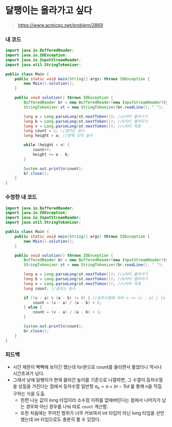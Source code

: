 # 달팽이는 올라가고 싶다

> https://www.acmicpc.net/problem/2869

### 내 코드

```java
import java.io.BufferedReader;
import java.io.IOException;
import java.io.InputStreamReader;
import java.util.StringTokenizer;

public class Main {
    public static void main(String[] args) throws IOException {
        new Main().solution();
    }

    public void solution() throws IOException {
        BufferedReader br = new BufferedReader(new InputStreamReader(System.in));
        StringTokenizer st = new StringTokenizer(br.readLine(), " ");

        long a = Long.parseLong(st.nextToken()); //a미터 올라가기
        long b = Long.parseLong(st.nextToken()); //b미터 떨어지기
        long v = Long.parseLong(st.nextToken()); //v미터 목표
        long count = 1; //걸리는 일수
        long height = a; //현재 낮의 높이

        while (height < v) {
            count++;
            height += a - b;
        }

        System.out.println(count);
        br.close();
    }
}
```

### 수정한 내 코드

```java
import java.io.BufferedReader;
import java.io.IOException;
import java.io.InputStreamReader;
import java.util.StringTokenizer;

public class Main {
    public static void main(String[] args) throws IOException {
        new Main().solution();
    }

    public void solution() throws IOException {
        BufferedReader br = new BufferedReader(new InputStreamReader(System.in));
        StringTokenizer st = new StringTokenizer(br.readLine(), " ");

        long a = Long.parseLong(st.nextToken()); //a미터 올라가기
        long b = Long.parseLong(st.nextToken()); //b미터 떨어지기
        long v = Long.parseLong(st.nextToken()); //v미터 목표
        long count; //걸리는 일수

        if ((v - a) % (a - b) != 0) { //등차수열에 따라 n >= (v - a) / (a - b) + 1 이 성립하는 최소값 n이 count
            count = (v - a) / (a - b) + 2;
        } else {
            count = (v - a) / (a - b) + 1;
        }

        System.out.println(count);
        br.close();
    }
}
```

### 피드백

- 시간 제한이 빡빡해 보이긴 했는데 for문으로 count를 올리면서 풀었더니 역시나 시간초과가 났다.
- 그래서 낮에 달팽이가 현재 올라간 높이를 기준으로 나열하면, 그 수열이 등차수열을 성질을 가진다는 점에서 등차수열 일반항 $a_n = a + (n-1)d$ 를 통해 n을 직접 구하는 식을 도출.
    - 한편 나눈 값이 long 타입이라 소수점 이하를 없애버린다는 점에서 나머지가 남는 경우와 아닌 경우를 나눠 따로 `count` 계산함.
    - 또한 처음에는 주어진 범위가 너무 커보여서 int 타입이 아닌 long 타입을 선언했는데 int 타입으로도 충분히 풀 수 있었다.